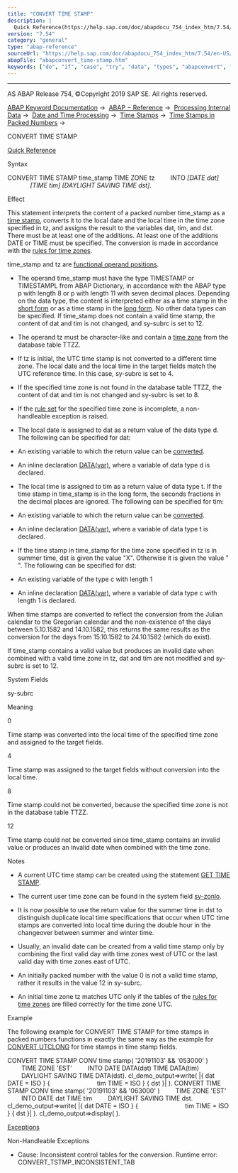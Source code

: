 ```yaml
---
title: "CONVERT TIME STAMP"
description: |
  Quick Reference(https://help.sap.com/doc/abapdocu_754_index_htm/7.54/en-US/abapconvert_time_stamp_shortref.htm) Syntax CONVERT TIME STAMP time_stamp TIME ZONE tz INTO DATE dat TIME tim DAYLIGHT SAVING TIME dst. Effect This statement interprets the content of a packed numbe
version: "7.54"
category: "general"
type: "abap-reference"
sourceUrl: "https://help.sap.com/doc/abapdocu_754_index_htm/7.54/en-US/abapconvert_time-stamp.htm"
abapFile: "abapconvert_time-stamp.htm"
keywords: ["do", "if", "case", "try", "data", "types", "abapconvert", "time", "stamp"]
---
```


* * *

AS ABAP Release 754, ©Copyright 2019 SAP SE. All rights reserved.

[ABAP Keyword Documentation](https://help.sap.com/doc/abapdocu_754_index_htm/7.54/en-US/abenabap.htm) →  [ABAP − Reference](https://help.sap.com/doc/abapdocu_754_index_htm/7.54/en-US/abenabap_reference.htm) →  [Processing Internal Data](https://help.sap.com/doc/abapdocu_754_index_htm/7.54/en-US/abenabap_data_working.htm) →  [Date and Time Processing](https://help.sap.com/doc/abapdocu_754_index_htm/7.54/en-US/abendate_time_processing.htm) →  [Time Stamps](https://help.sap.com/doc/abapdocu_754_index_htm/7.54/en-US/abentime_stamps.htm) →  [Time Stamps in Packed Numbers](https://help.sap.com/doc/abapdocu_754_index_htm/7.54/en-US/abentime_stamps_packed.htm) → 

CONVERT TIME STAMP

[Quick Reference](https://help.sap.com/doc/abapdocu_754_index_htm/7.54/en-US/abapconvert_time_stamp_shortref.htm)

Syntax

CONVERT TIME STAMP time\_stamp TIME ZONE tz
        INTO *\[*DATE dat*\]*
             *\[*TIME tim*\]* *\[*DAYLIGHT SAVING TIME dst*\]*.

Effect

This statement interprets the content of a packed number time\_stamp as a [time stamp](https://help.sap.com/doc/abapdocu_754_index_htm/7.54/en-US/abentime_stamps_packed.htm), converts it to the local date and the local time in the time zone specified in tz, and assigns the result to the variables dat, tim, and dst. There must be at least one of the additions. At least one of the additions DATE or TIME must be specified. The conversion is made in accordance with the [rules for time zones](https://help.sap.com/doc/abapdocu_754_index_htm/7.54/en-US/abentime_zone_rules.htm).

time\_stamp and tz are [functional operand positions](https://help.sap.com/doc/abapdocu_754_index_htm/7.54/en-US/abenfunctional_position_glosry.htm "Glossary Entry").

-   The operand time\_stamp must have the type TIMESTAMP or TIMESTAMPL from ABAP Dictionary, in accordance with the ABAP type p with length 8 or p with length 11 with seven decimal places. Depending on the data type, the content is interpreted either as a time stamp in the [short form](https://help.sap.com/doc/abapdocu_754_index_htm/7.54/en-US/abentime_stamps_packed.htm) or as a time stamp in the [long form](https://help.sap.com/doc/abapdocu_754_index_htm/7.54/en-US/abentime_stamps_packed.htm). No other data types can be specified. If time\_stamp does not contain a valid time stamp, the content of dat and tim is not changed, and sy-subrc is set to 12.
    
-   The operand tz must be character-like and contain a [time zone](https://help.sap.com/doc/abapdocu_754_index_htm/7.54/en-US/abentime_zone_glosry.htm "Glossary Entry") from the database table TTZZ.
    

-   If tz is initial, the UTC time stamp is not converted to a different time zone. The local date and the local time in the target fields match the UTC reference time. In this case, sy-subrc is set to 4.

-   If the specified time zone is not found in the database table TTZZ, the content of dat and tim is not changed and sy-subrc is set to 8.

-   If the [rule set](https://help.sap.com/doc/abapdocu_754_index_htm/7.54/en-US/abentime_zone_rules.htm) for the specified time zone is incomplete, a non-handleable exception is raised.

-   The local date is assigned to dat as a return value of the data type d. The following can be specified for dat:
    

-   An existing variable to which the return value can be [converted](https://help.sap.com/doc/abapdocu_754_index_htm/7.54/en-US/abenconversion_type_d.htm).

-   An inline declaration [DATA(var)](https://help.sap.com/doc/abapdocu_754_index_htm/7.54/en-US/abendata_inline.htm), where a variable of data type d is declared.

-   The local time is assigned to tim as a return value of data type t. If the time stamp in time\_stamp is in the long form, the seconds fractions in the decimal places are ignored. The following can be specified for tim:
    

-   An existing variable to which the return value can be [converted](https://help.sap.com/doc/abapdocu_754_index_htm/7.54/en-US/abenconversion_type_t.htm).

-   An inline declaration [DATA(var)](https://help.sap.com/doc/abapdocu_754_index_htm/7.54/en-US/abendata_inline.htm), where a variable of data type t is declared.

-   If the time stamp in time\_stamp for the time zone specified in tz is in summer time, dst is given the value "X". Otherwise it is given the value " ". The following can be specified for dst:
    

-   An existing variable of the type c with length 1

-   An inline declaration [DATA(var)](https://help.sap.com/doc/abapdocu_754_index_htm/7.54/en-US/abendata_inline.htm), where a variable of data type c with length 1 is declared.

When time stamps are converted to reflect the conversion from the Julian calendar to the Gregorian calendar and the non-existence of the days between 5.10.1582 and 14.10.1582, this returns the same results as the conversion for the days from 15.10.1582 to 24.10.1582 (which do exist).

If time\_stamp contains a valid value but produces an invalid date when combined with a valid time zone in tz, dat and tim are not modified and sy-subrc is set to 12.

System Fields

sy-subrc

Meaning

0

Time stamp was converted into the local time of the specified time zone and assigned to the target fields.

4

Time stamp was assigned to the target fields without conversion into the local time.

8

Time stamp could not be converted, because the specified time zone is not in the database table TTZZ.

12

Time stamp could not be converted since time\_stamp contains an invalid value or produces an invalid date when combined with the time zone.

Notes

-   A current UTC time stamp can be created using the statement [GET TIME STAMP](https://help.sap.com/doc/abapdocu_754_index_htm/7.54/en-US/abapget_time-stamp.htm).
    
-   The current user time zone can be found in the system field [sy-zonlo](https://help.sap.com/doc/abapdocu_754_index_htm/7.54/en-US/abentime_system_fields.htm).
    
-   It is now possible to use the return value for the summer time in dst to distinguish duplicate local time specifications that occur when UTC time stamps are converted into local time during the double hour in the changeover between summer and winter time.
    
-   Usually, an invalid date can be created from a valid time stamp only by combining the first valid day with time zones west of UTC or the last valid day with time zones east of UTC.
    
-   An initially packed number with the value 0 is not a valid time stamp, rather it results in the value 12 in sy-subrc.
    
-   An initial time zone tz matches UTC only if the tables of the [rules for time zones](https://help.sap.com/doc/abapdocu_754_index_htm/7.54/en-US/abentime_zone_rules.htm) are filled correctly for the time zone UTC.
    

Example

The following example for CONVERT TIME STAMP for time stamps in packed numbers functions in exactly the same way as the example for [CONVERT UTCLONG](https://help.sap.com/doc/abapdocu_754_index_htm/7.54/en-US/abapconvert_utclong.htm) for time stamps in time stamp fields.

CONVERT TIME STAMP CONV time stamp( '20191103' && '053000' )
        TIME ZONE 'EST'
        INTO DATE DATA(dat) TIME DATA(tim)
        DAYLIGHT SAVING TIME DATA(dst).
cl\_demo\_output=>write( |{ dat DATE = ISO } {
                          tim TIME = ISO } { dst }| ).
CONVERT TIME STAMP CONV time stamp( '20191103' && '063000' )
        TIME ZONE 'EST'
        INTO DATE dat TIME tim
        DAYLIGHT SAVING TIME dst.
cl\_demo\_output=>write( |{ dat DATE = ISO } {
                          tim TIME = ISO } { dst }| ).
cl\_demo\_output=>display( ).

[Exceptions](https://help.sap.com/doc/abapdocu_754_index_htm/7.54/en-US/abenabap_language_exceptions.htm)

Non-Handleable Exceptions

-   Cause: Inconsistent control tables for the conversion.
    Runtime error: CONVERT\_TSTMP\_INCONSISTENT\_TAB